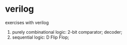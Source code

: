 # verilog
exercises with verilog
1. purely combinational logic: 
    2-bit comparator; 
    decoder;
2. sequential logic: 
    D Flip Flop;
